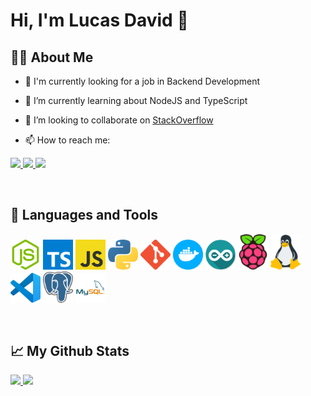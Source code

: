 # Hi, I'm Lucas David 👋

## 🙋‍♂️ About Me

- 🔭 I'm currently looking for a job in Backend Development

- 🌱 I’m currently learning about NodeJS and TypeScript

- 🤔 I’m looking to collaborate on [StackOverflow](https://pt.stackoverflow.com/)

- 📫 How to reach me: 

<p>
  <a href="https://www.linkedin.com/in/lucasdavidoj/" target="_blank">
    <img src="https://img.shields.io/badge/-LinkedIn-%230077B5?style=for-the-badge&logo=linkedin&logoColor=white">
  </a>
  <a href="https://t.me/lucasdavidoj" target="_blank">
    <img src="https://img.shields.io/badge/-Telegram-e8e8e8?style=for-the-badge&logo=telegram&logoColor=white">
  </a>
  <a href="mailto:lucas.david.oj@protonmail.com" target="_blank">
    <img src="https://img.shields.io/badge/-ProtonMail-505061?style=for-the-badge&logo=protonmail&logoColor=white">
  </a>
</p>

</br>

## 🚀 Languages and Tools

<p>
  <img src="./icons/nodejs.png" alt="NodeJS" width="48"/>
  <img src="./icons/typescript.png" alt="TypeScript" width="48"/>
  <img src="./icons/javascript.png" alt="JavaScript" width="48"/>
  <img src="./icons/python.png" alt="Python" width="48"/>
  <img src="./icons/git.png" alt="Git" width="48"/>
  <img src="./icons/docker.png" alt="MySQL" width="48"/>
  <img src="./icons/arduino.png" alt="Arduino" width="48"/>
  <img src="./icons/raspberrypi.png" alt="Raspberry Pi" width="48"/>
  <img src="./icons/linux.png" alt="Linux" width="48"/>
  <img src="./icons/vscode.png" alt="Visual Studio Code" width="48"/>
  <img src="./icons/postgres.png" alt="Postgres" width="48"/>
  <img src="./icons/mysql.png" alt="MySQL" width="48"/>
<p>

</br>  

## 📈 My Github Stats

<p>
  <a href="https://github.com/lucasdavidoj" target="_blank">
  <img height="180em" src="https://github-readme-stats.vercel.app/api?username=lucasdavidoj&show_icons=true&theme=nightowl&include_all_commits=true&count_private=true&hide_border=true"/>
  <img height="180em" src="https://github-readme-stats.vercel.app/api/top-langs/?username=lucasdavidoj&theme=nightowl&hide_border=true"/>
<p>
